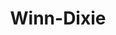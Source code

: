 ---
title: "Winn-Dixie"
url: /fort-lauderdale/winn-dixie-north-federal-highway/
shop: Supermarkt
---